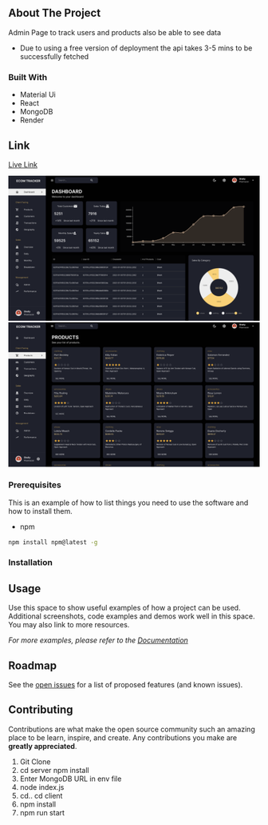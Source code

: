 <!-- ABOUT THE PROJECT -->
## About The Project
Admin Page to track users and products also be able to see data
- Due to using a free version of deployment the api takes 3-5 mins to be successfully fetched
### Built With
- Material Ui
- React 
- MongoDB
- Render 

## Link
[Live Link](https://admin-tracker.onrender.com/products)


![Screenshot](screenshot2.png)
![Screenshot](screenshot1.png)


### Prerequisites

This is an example of how to list things you need to use the software and how to install them.
* npm
```sh
npm install npm@latest -g
```

### Installation


<!-- USAGE EXAMPLES -->
## Usage

Use this space to show useful examples of how a project can be used. Additional screenshots, code examples and demos work well in this space. You may also link to more resources.

_For more examples, please refer to the [Documentation](https://example.com)_



<!-- ROADMAP -->
## Roadmap

See the [open issues](https://github.com/othneildrew/Best-README-Template/issues) for a list of proposed features (and known issues).



<!-- CONTRIBUTING -->
## Contributing

Contributions are what make the open source community such an amazing place to be learn, inspire, and create. Any contributions you make are **greatly appreciated**.

1. Git Clone
2. cd server npm install 
4. Enter MongoDB URL in env file
5. node index.js
6. cd.. cd client
7. npm install
8. npm run start





